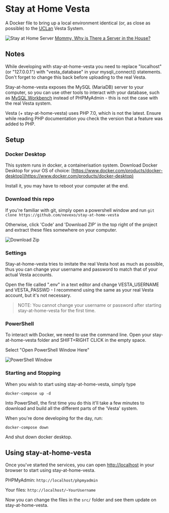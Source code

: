 # Stay at Home Vesta

A Docker file to bring up a local environment identical (or, as close as possible) to the [UCLan](https://uclan.ac.uk) Vesta System.

![Stay at Home Server](https://images-na.ssl-images-amazon.com/images/I/51SoJzZvfLL.jpg)
[Mommy, Why is There a Server in the House?](https://www.amazon.co.uk/Mommy-Why-There-Server-House/dp/160530641X)

## Notes

While developing with stay-at-home-vesta you need to replace "localhost" (or "127.0.0.1") with "vesta_database" in your mysqli_connect()
statements. Don't forget to change this back before uploading to the real Vesta.


Stay-at-home-vesta exposes the MySQL (MariaDB) server to your computer, so you can use other tools to interact with your database, such as
[MySQL Workbench](https://www.mysql.com/products/workbench/) instead of PHPMyAdmin - this is not the case with the real Vesta system.


Vesta (+ stay-at-home-vesta) uses PHP 7.0, which is not the latest. Ensure while reading PHP documentation you check the version that a feature
was added to PHP.

## Setup

### Docker Desktop

This system runs in docker, a containerisation system. Download Docker Desktop for your OS of choice:
[https://www.docker.com/products/docker-desktop](https://www.docker.com/products/docker-desktop)


Install it, you may have to reboot your computer at the end.

### Download this repo

If you're familiar with git, simply open a powershell window and run `git clone https://github.com/nevexo/stay-at-home-vesta`

Otherwise, click 'Code' and 'Download ZIP' in the top right of the project and extract these files somewhere on your computer.

![Download Zip](https://i.imgur.com/Wz2gETz.png)

### Settings

Stay-at-home-vesta tries to imitate the real Vesta host as much as possible, thus you can change your username and password to match that of your
actual Vesta accounts.

Open the file called ".env" in a text editor and change VESTA_USERNAME and VESTA_PASSWD - I recommend using the same as your real Vesta account, but it's not necessary.

> NOTE: You cannot change your username or password after starting stay-at-home-vesta for the first time.

### PowerShell

To interact with Docker, we need to use the command line. Open your stay-at-home-vesta folder and SHIFT+RIGHT CLICK in the empty space.

Select "Open PowerShell Window Here"

![PowerShell Window](https://i.imgur.com/RQEhRma.png)

### Starting and Stopping

When you wish to start using stay-at-home-vesta, simply type

```
docker-compose up -d
```

Into PowerShell, the first time you do this it'll take a few minutes to download and build all the different parts of the 'Vesta' system.

When you're done developing for the day, run:

```
docker-compose down
```

And shut down docker desktop.

## Using stay-at-home-vesta

Once you've started the services, you can open [http://localhost](http://localhost) in your browser to start using stay-at-home-vesta.

PHPMyAdmin: `http://localhost/phpmyadmin`

Your files: `http://localhost/~YourUsername`

Now you can change the files in the `src/` folder and see them update on stay-at-home-vesta.